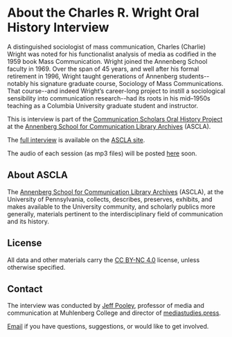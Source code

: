 # About the Charles R. Wright Oral History Interview

A distinguished sociologist of mass communication, Charles (Charlie) Wright was noted for his functionalist analysis of media as codified in the 1959 book Mass Communication. Wright joined the Annenberg School faculty in 1969. Over the span of 45 years, and well after his formal retirement in 1996, Wright taught generations of Annenberg students--notably his signature graduate course, Sociology of Mass Communications. That course--and indeed Wright’s career-long project to instill a sociological sensibility into communication research--had its roots in his mid–1950s teaching as a Columbia University graduate student and instructor.

This is interview is part of the [Communication Scholars Oral History Project](https://www.asc.upenn.edu/research/centers/annenberg-school-communication-library-archives/collections/history-field) at the [Annenberg School for Communication Library Archives](https://www.asc.upenn.edu/research/centers/annenberg-school-for-communication-library-archives) (ASCLA).

The [full interview](https://www.asc.upenn.edu/research/centers/annenberg-school-communication-library-archives/collections/history-field/oral-history-charles-r-wright-1927-2017) is available on the [ASCLA site](https://www.asc.upenn.edu/research/centers/annenberg-school-communication-library-archives/collections/history-field/oral-history-charles-r-wright-1927-2017).

The audio of each session (as mp3 files) will be posted [here](https://www.asc.upenn.edu/research/centers/annenberg-school-communication-library-archives/collections/history-field/oral-history-charles-r-wright-1927-2017) soon.

## About ASCLA

The [Annenberg School for Communication Library Archives](https://www.asc.upenn.edu/research/centers/annenberg-school-communication-library-archives/) (ASCLA), at the University of Pennsylvania, collects, describes, preserves, exhibits, and makes available to the University community, and scholarly publics more generally, materials pertinent to the interdisciplinary field of communication and its history.

## License

All data and other materials carry the [CC BY-NC 4.0](https://creativecommons.org/licenses/by-nc/4.0/legalcode) license, unless otherwise specified.

## Contact

The interview was conducted by [Jeff Pooley](https://jeffpooley.com), professor of media and communication at Muhlenberg College and director of [mediastudies.press](https://mediastudies.press).

[Email](mailto:pooley@muhlenberg.edu) if you have questions, suggestions, or would like to get involved. 
